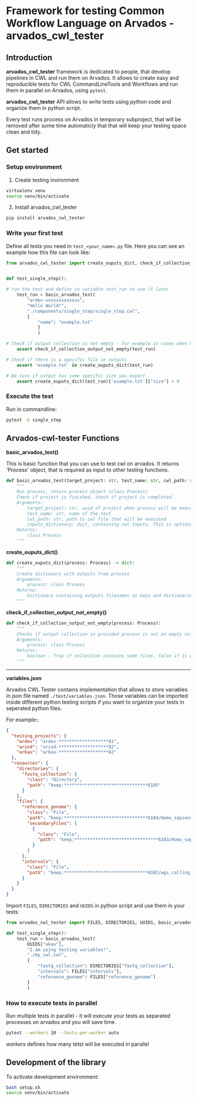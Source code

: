 # Framework for testing Common Workflow Language on Arvados - arvados_cwl_tester

## Introduction

**arvados_cwl_tester** framework is dedicated to people, that develop pipelines in CWL and run them on Arvados. It allows to create easy and reproducible tests for CWL CommandLineTools and Workflows and run them in parallel on Arvados, using `pytest`.

**arvados_cwl_tester** API allows to write tests using python code and organize them in python script. 

Every test runs process on Arvados in temporary subproject, that will be removed after some time automaticly that that will keep your testing space clean and tidy. 

## Get started

### Setup environment

1. Create testing invironment

```bash
virtualenv venv
source venv/bin/activate
```

2. Install arvados_cwl_tester

```bash
pip install arvados_cwl_tester
```

### Write your first test

Define all tests you need in `test_<your_name>.py` file. Here you can see an example how this file can look like:

```python
from arvados_cwl_tester import create_ouputs_dict, check_if_collection_output_not_empty, basic_arvados_test


def test_single_step():

# run the test and define in variable test_run to use it later
    test_run = basic_arvados_test(
        "ardev-xxxxxxxxxxxxx",
        "Hello World!",
        "./components/single_step/single_step.cwl",
        {
            "name": "example.txt"
            }
            )

# Check if output collection is not empty - for example in cases when File[] or Directory[] is the output
    assert check_if_collection_output_not_empty(test_run)

# Check if there is a specific file in outputs
    assert 'example.txt' in create_ouputs_dict(test_run)

# Be sure if output has some specific size you expect
    assert create_ouputs_dict(test_run)['example.txt']["size"] > 0

```

### Execute the test

Run in commandline:

```bash
pytest -k single_step
```


## Arvados-cwl-tester Functions


**basic_arvados_test()**

This is basic function that you can use to test cwl on arvados. It returns 'Process' object, that is required as input to other testing functions. 

```python
def basic_arvados_test(target_project: str, test_name: str, cwl_path: str, inputs_dictionary: dict=None) -> Process:
    """
    Run process, return process object (class Process)
    Check if project is finished, check if project is completed.
    Arguments:
        target_project: str, uuid of project when process will be executed. Example: arkau-ecds9343fdscdsdcd
        test_name: str, name of the test
        cwl_path: str, path to cwl file that will be executed
        inputs_dictionary: dict, containing cwl inputs. This is optional, because sometimes cwl doesn't require input.
    Returns:
        class Process
    """
```

**create_ouputs_dict()**

```python
def create_ouputs_dict(process: Process) -> dict:
    """
    Create dictionary with outputs from process
    Arguments:
        process: class Process
    Returns:
        Dictionary containing outputs filenames as keys and dictionaries as values, with following fields: 'size', 'basename' and 'location'' 
    """
```

**check_if_collection_output_not_empty()**

```python
def check_if_collection_output_not_empty(process: Process):
    """
    Checks if output collection in provided process is not an empty collection
    Arguments:
        process: class Process
    Returns:
        boolean - True if collection contains some files, false if is empty
    """
```

-----

**variables.json**

Arvados CWL Tester contains implementation that allows to store variables in json file named `./test/variables.json`. Those variables can be imported inside different python testing scripts if you want to organize your tests in seperated python files. 

For example::
```json
{
  "testing_projects": {
    "ardev": "ardev-*******************81",
    "arind": "arind-*******************92",
    "arkau": "arkau-*******************82"
  },
  "resources": {
    "directories": {
      "fastq_collection": {
        "class": "Directory",
        "path": "keep:********************************6185"
      }
    },
    "files": {
      "reference_genome": {
        "class": "File",
        "path": "keep:********************************6184/Homo_sapiens_assembly38.fasta",
        "secondaryFiles": [
          {
            "class": "File",
            "path": "keep:********************************6183/Homo_sapiens_assembly38.fasta.fai"
          }
        ]
      },
      "intervals": {
        "class": "File",
        "path": "keep:********************************6182/wgs_calling_regions.hg38.bed"
      }
    }
  }
}
```

Import `FILES`, `DIRECTORIES` and `UUIDS` in python script and use them in your tests:

```python
from arvados_cwl_tester import FILES, DIRECTORIES, UUIDS, basic_arvados_test

def test_single_step():
    test_run = basic_arvados_test(
        UUIDS["akau"],
        "I am using testing variables!",
        "./my_cwl.cwl",
        {
            "fastq_collection": DIRECTORIES["fastq_collection"],
            "intervals": FILES["intervals"],
            "reference_genome": FILES["reference_genome"]
        }
        )

```

### How to execute tests in parallel


Run multiple tests in parallel - it will execute your tests as separated processes on arvados and you will save time. 

```bash
pytest --workers 10 --tests-per-worker auto
```

*workers* defines how many tetst will be executed in parallel

## Development of the library

To activate development environment:

```bash
bash setup.sh
source venv/bin/activate

```


